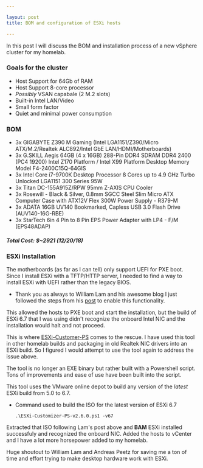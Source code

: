 ```yaml
---

layout: post
title: BOM and configuration of ESXi hosts 

---
```


In this post I will discuss the BOM and installation process of a new vSphere cluster for my homelab.

### **Goals for the cluster**

* Host Support for 64Gb of RAM
* Host Support 8-core processor
* _Possibly_ VSAN capabale (2 M.2 slots)
* Built-in Intel LAN/Video
* Small form factor
* Quiet and minimal power consumption

### BOM
* 3x GIGABYTE Z390 M Gaming (Intel LGA1151/Z390/Micro ATX/M.2/Realtek ALC892/Intel GbE LAN/HDMI/Motherboards)
* 3x G.SKILL Aegis 64GB (4 x 16GB) 288-Pin DDR4 SDRAM DDR4 2400 (PC4 19200) Intel Z170 Platform / Intel X99 Platform Desktop Memory Model F4-2400C15Q-64GIS
* 3x Intel Core i7-9700K Desktop Processor 8 Cores up to 4.9 GHz Turbo Unlocked LGA1151 300 Series 95W
* 3x Titan DC-155A915Z/RPW 95mm Z-AXIS CPU Cooler
* 3x Rosewill - Black & Silver, 0.8mm SGCC Steel Slim Micro ATX Computer Case with ATX12V Flex 300W Power Supply - R379-M
* 3x ADATA 16GB UV140 Bookmarked, Capless USB 3.0 Flash Drive (AUV140-16G-RBE)
* 3x StarTech 6in 4 Pin to 8 Pin EPS Power Adapter with LP4 - F/M (EPS48ADAP)

##### Total Cost: $~2921 (12/20/18)

### ESXi Installation

The motherboards (as far as I can tell) only support UEFI for PXE boot. Since I install ESXi with a TFTP/HTTP server, I needed to find a way to install ESXi with UEFI rather than the legacy BIOS.

* Thank you as always to William Lam and his awesome blog I just followed the steps from his [post](https://www.virtuallyghetto.com/2015/10/support-for-uefi-pxe-boot-introduced-in-esxi-6-0.html) to enable this functionality.

This allowed the hosts to PXE boot and start the installation, but the build of ESXi 6.7 that I was using didn't recognize the onboard Intel NIC and the installation would halt and not proceed.

This is where [ESXi-Customer-PS](https://www.v-front.de/p/esxi-customizer-ps.html) comes to the rescue. I have used this tool in other homelab builds and packaging in old Realtek NIC drivers into an ESXi build. So I figured I would attempt to use the tool again to address the issue above.

The tool is no longer an EXE binary but rather built with a Powershell script. Tons of improvements and ease of use have been built into the script. 

This tool uses the VMware online depot to build any version of the _latest_ ESXi build from 5.0 to 6.7.

* Command used to build the ISO for the latest version of ESXi 6.7
    ```
    .\ESXi-Customizer-PS-v2.6.0.ps1 -v67
    ```

Extracted that ISO following Lam's post above and **BAM** ESXi installed successfuly and recognized the onboard NIC. Added the hosts to vCenter and I have a lot more horsepower added to my homelab.

Huge shoutout to William Lam and Andreas Peetz for saving me a ton of time and effort trying to make desktop hardware work with ESXi.